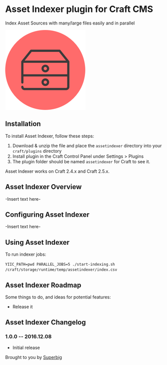 # Asset Indexer plugin for Craft CMS

Index Asset Sources with many/large files easily and in parallel

![Icon](resources/icon.png)

## Installation

To install Asset Indexer, follow these steps:

1. Download & unzip the file and place the `assetindexer` directory into your `craft/plugins` directory
3. Install plugin in the Craft Control Panel under Settings > Plugins
3. The plugin folder should be named `assetindexer` for Craft to see it.

Asset Indexer works on Craft 2.4.x and Craft 2.5.x.

## Asset Indexer Overview

-Insert text here-

## Configuring Asset Indexer

-Insert text here-

## Using Asset Indexer

To run indexer jobs:

`YIIC_PATH=pwd PARALLEL_JOBS=5 ./start-indexing.sh /craft/storage/runtime/temp/assetindexer/index.csv`

## Asset Indexer Roadmap

Some things to do, and ideas for potential features:

* Release it

## Asset Indexer Changelog

### 1.0.0 -- 2016.12.08

* Initial release

Brought to you by [Superbig](https://superbig.co)
